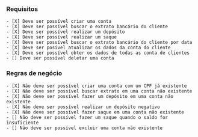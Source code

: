 ### Requisitos

    - [X] Deve ser possível criar uma conta
    - [X] Deve ser possível buscar o extrato bancário do cliente
    - [X] Deve ser possível realizar um depósito
    - [X] Deve ser possível realizar um saque
    - [X] Deve ser possível buscar o extrato bancário do cliente por data
    - [X] Deve ser posível atualizar os dados da conta do cliente
    - [X] Deve ser possível obter os dados de todas as conta de clientes
    - [] Deve ser possível deletar uma conta

### Regras de negócio

    - [X] Não deve ser possível criar uma conta com um CPF já existente
    - [X] Não deve ser possível buscar extrato em uma conta não existente
    - [X] Não deve ser possível fazer um depósito em uma conta não existente
    - [X] Não deve ser possível realizar um depósito negativo
    - [X] Não deve ser possível fazer saque em uma conta não existente
    - [] Não deve ser possível fazer um saque quando o saldo for insuficiente
    - [] Não deve ser possível excluir uma conta não existente